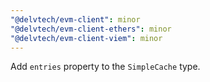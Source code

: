 ```yaml
---
"@delvtech/evm-client": minor
"@delvtech/evm-client-ethers": minor
"@delvtech/evm-client-viem": minor
---
```


Add `entries` property to the `SimpleCache` type.

